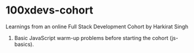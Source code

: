 # 100xdevs-cohort

Learnings from an online Full Stack Development Cohort by Harkirat Singh

1. Basic JavaScript warm-up problems before starting the cohort (js-basics).
